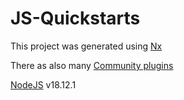 # JS-Quickstarts
This project was generated using [Nx](https://nx.dev)

There as also many [Community plugins](https://nex.dev/community)

[NodeJS](https://nodejs.org) v18.12.1
